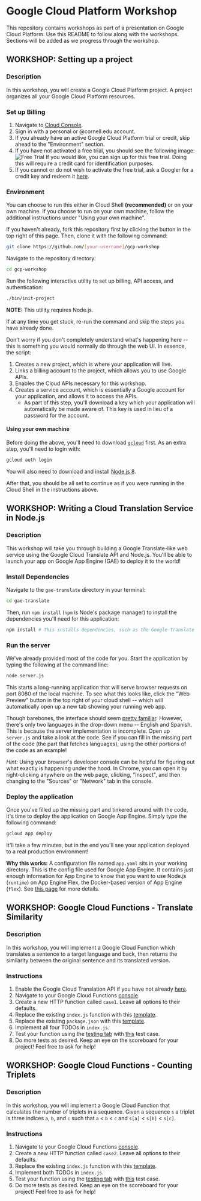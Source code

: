 # Google Cloud Platform Workshop

This repository contains workshops as part of a presentation on Google Cloud
Platform. Use this README to follow along with the workshops. Sections will 
be added as we progress through the workshop.

## WORKSHOP: Setting up a project

### Description

In this workshop, you will create a Google Cloud Platform project. A project
organizes all your Google Cloud Platform resources.

### Set up Billing

1.  Navigate to [Cloud Console](https://console.cloud.google.com).
1.  Sign in with a personal or @cornell.edu account.
1.  If you already have an active Google Cloud Platform trial or credit, skip
    ahead to the "Environment" section.
1.  If you have not activated a free trial, you should see the following image:
    ![Free
    Trial](https://github.com/TrevorEdwards/gcp-workshop/blob/master/doc/images/free-trial.png)
    If you would like, you can sign up for this free trial. Doing this will
    require a credit card for identification purposes.
1.  If you cannot or do not wish to activate the free trial, ask a Googler for a
    credit key and redeem it [here](https://console.cloud.google.com/education).

### Environment

You can choose to run this either in Cloud Shell __(recommended)__ or on your own machine. If you choose to run on your own machine, follow the additional instructions under "Using your own machine".

If you haven't already, fork this repository first by clicking the button in the top right of this page. Then, clone it with the following command:

```sh
git clone https://github.com/[your-username]/gcp-workshop
```

Navigate to the repository directory:

```sh
cd gcp-workshop
```

Run the following interactive utility to set up billing, API access, and authentication:

```sh
./bin/init-project
```

__NOTE:__ This utility requires Node.js.

If at any time you get stuck, re-run the command and skip the steps you have already done.

Don't worry if you don't completely understand what's happening here -- this is something you would normally do through the web UI. In essence, the script:
1. Creates a new project, which is where your application will live.
1. Links a billing account to the project, which allows you to use Google APIs.
1. Enables the Cloud APIs necessary for this workshop.
1. Creates a service account, which is essentially a Google account for your application, and allows it to access the APIs.
    * As part of this step, you'll download a key which your application will automatically be made aware of. This key is used in lieu of a password for the account.

#### Using your own machine

Before doing the above, you'll need to download [`gcloud`](https://cloud.google.com/sdk/gcloud/) first. As an extra step, you'll need to login with:

```bash
gcloud auth login
```

You will also need to download and install [Node.js 8](https://nodejs.org).

After that, you should be all set to continue as if you were running in the Cloud Shell in the instructions above.

## WORKSHOP: Writing a Cloud Translation Service in Node.js

### Description

This workshop will take you through building a Google Translate-like web service
using the Google Cloud Translate API and Node.js. You'll be able to launch your
app on Google App Engine (GAE) to deploy it to the world!

### Install Dependencies

Navigate to the `gae-translate` directory in your terminal:

```sh
cd gae-translate
```

Then, run `npm install` (`npm` is Node's package manager) to install the
dependencies you'll need for this application:

```sh
npm install # This installs dependencies, such as the Google Translate API, as specified by the package.json file in this directory.
```

### Run the server

We've already provided most of the code for you. Start the application by typing the following at the command line:

```sh
node server.js
```

This starts a long-running application that will serve browser requests on port 8080 of the local machine. To see what this looks like, click the "Web Preview" button in the top right of your cloud shell -- which will automatically open up a new tab showing your running web app.

Though barebones, the interface should seem [pretty familiar](https://translate.google.com/). However, there's only two languages in the drop-down menu -- English and Spanish. This is because the server implementation is incomplete. Open up `server.js` and take a look at the code. See if you can fill in the missing part of the code (the part that fetches languages), using the other portions of the code as an example!

_Hint:_ Using your browser's developer console can be helpful for figuring out what exactly is happening under the hood. In Chrome, you can open it by right-clicking anywhere on the web page, clicking, "Inspect", and then changing to the "Sources" or "Network" tab in the console.

### Deploy the application

Once you've filled up the missing part and tinkered around with the code, it's time to deploy the application on Google App Engine. Simply type the following command:

```sh
gcloud app deploy
```

It'll take a few minutes, but in the end you'll see your application deployed to a real production environment!

__Why this works:__ A configuration file named `app.yaml` sits in your working directory. This is the config file used for Google App Engine. It contains just enough information for App Engine to know that you want to use Node.js (`runtime`) on App Engine Flex, the Docker-based version of App Engine (`flex`). See [this page](https://cloud.google.com/appengine/docs/flexible/nodejs/configuring-your-app-with-app-yaml) for more details.

## WORKSHOP: Google Cloud Functions - Translate Similarity

### Description

In this workshop, you will implement a Google Cloud Function which translates a
sentence to a target language and back, then returns the similarity between the
original sentence and its translated version.

### Instructions

1.  Enable the Google Cloud Translation API if you have not already
    [here](https://console.cloud.google.com/apis/api/translate.googleapis.com/overview).
1.  Navigate to your Google Cloud Functions
    [console](https://console.cloud.google.com/functions/list).
1.  Create a new HTTP function called `case1`. Leave all options to their
    defaults.
1.  Replace the existing `index.js` function with this
    [template](https://github.com/TrevorEdwards/gcp-workshop/blob/master/gcf-coding-problems/problems/1/index_template.js).
1.  Replace the existing `package.json` with this
    [template](https://github.com/TrevorEdwards/gcp-workshop/blob/master/gcf-coding-problems/problems/1/package_template.json).
1.  Implement all four TODOs in `index.js`.
1.  Test your function using the [testing
    tab](https://console.cloud.google.com/functions/details/us-central1/case1?&tab=testing)
    with
    [this](https://github.com/TrevorEdwards/gcp-workshop/blob/master/gcf-coding-problems/problems/1/test_case_1.json)
    test case.
1.  Do more tests as desired. Keep an eye on the scoreboard for your project!
    Feel free to ask for help!
    
## WORKSHOP: Google Cloud Functions - Counting Triplets

### Description

In this workshop, you will implement a Google Cloud Function that calculates the number of triplets in a sequence. Given a sequence `s` a triplet is three indices `a`, `b`, and `c` such that `a` < `b` < `c` and `s[a]` < `s[b]` < `s[c]`.

### Instructions

1.  Navigate to your Google Cloud Functions
    [console](https://console.cloud.google.com/functions/list).
1.  Create a new HTTP function called `case2`. Leave all options to their
    defaults.
1.  Replace the existing `index.js` function with this
    [template](https://github.com/TrevorEdwards/gcp-workshop/blob/master/gcf-coding-problems/problems/2/index_template.js).
1.  Implement both TODOs in `index.js`.
1.  Test your function using the [testing
    tab](https://pantheon.corp.google.com/functions/details/us-central1/case2?&tab=testing)
    with
    [this](https://github.com/TrevorEdwards/gcp-workshop/blob/master/gcf-coding-problems/problems/2/test_case_1.json)
    test case.
1.  Do more tests as desired. Keep an eye on the scoreboard for your project!
    Feel free to ask for help!
